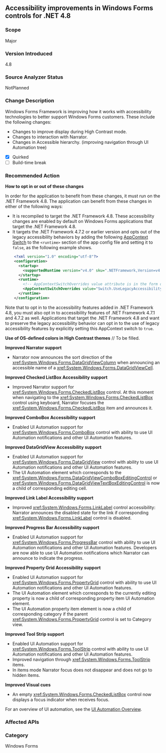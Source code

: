 ## Accessibility improvements in Windows Forms controls for .NET 4.8

### Scope
Major

### Version Introduced
4.8

### Source Analyzer Status
NotPlanned

### Change Description
Windows Forms Framework is improving how it works with accessibility technologies to better support Windows Forms customers. These include the following changes:
- Changes to improve display during High Contrast mode.
- Changes to interaction with Narrator.
- Changes in Accessible hierarchy. (improving navigation through UI Automation tree)

- [x] Quirked
- [ ] Build-time break

### Recommended Action
__How to opt in or out of these changes__
  
In order for the application to benefit from these changes, it must run on the .NET Framework 4.8. The application can benefit from these changes in either of the following ways:
- It is recompiled to target the .NET Framework 4.8. These accessibility changes are enabled by default on Windows Forms applications that target the .NET Framework 4.8.
- It targets the .NET Framework 4.7.2 or earlier version and opts out of the legacy accessibility behaviors by adding the following [AppContext Switch](https://docs.microsoft.com/dotnet/framework/configure-apps/file-schema/runtime/appcontextswitchoverrides-element) to the `<runtime>` section of the app config file and setting it to `false`, as the following example shows.

```xml
    <?xml version="1.0" encoding="utf-8"?>
    <configuration>
      <startup>
        <supportedRuntime version="v4.0" sku=".NETFramework,Version=v4.7"/>
      </startup>
      <runtime>
        <!-- AppContextSwitchOverrides value attribute is in the form of 'key1=true|false;key2=true|false  -->
        <AppContextSwitchOverrides value="Switch.UseLegacyAccessibilityFeatures=false;Switch.UseLegacyAccessibilityFeatures.2=false;Switch.UseLegacyAccessibilityFeatures.3=false" />
      </runtime>
    </configuration>
```    
Note that to opt in to the accessibility features added in .NET Framework 4.8, you must also opt in to accessibility features of .NET Framework 4.7.1 and 4.7.2 as well.
Applications that target the .NET Framework 4.8 and want to preserve the legacy accessibility behavior can opt in to the use of legacy accessibility features by explicitly setting this AppContext switch to `true`.

__Use of OS-defined colors in High Contrast themes__
// To be filled.

__Improved Narrator support__
- Narrator now announces the sort direction of the <xref:System.Windows.Forms.DataGridViewColumn> when announcing an accessible name of a <xref:System.Windows.Forms.DataGridViewCell>. 

__Improved Checked ListBox Accessibility support__
- Improved Narrator support for <xref:System.Windows.Forms.CheckedListBox> control. At this moment when navigating to the <xref:System.Windows.Forms.CheckedListBox> control using keyboard, Narrator focuses the <xref:System.Windows.Forms.CheckedListBox> item and announces it.

__Improved ComboBox Accessibility support__
- Enabled UI Automation support for <xref:System.Windows.Forms.ComboBox> control with ability to use UI Automation notifications and other UI Automation features.

__Improved DataGridView Accessibility support__
- Enabled UI Automation support for <xref:System.Windows.Forms.DataGridView> control with ability to use UI Automation notifications and other UI Automation features.
- The UI Automation element which corresponds to the <xref:System.Windows.Forms.DataGridViewComboBoxEditingControl> or <xref:System.Windows.Forms.DataGridViewTextBoxEditingControl> is now a child of corresponding editing cell.

__Improved Link Label Accessibility support__
- Improved <xref:System.Windows.Forms.LinkLabel> control accessibility: Narrator announces the disabled state for the link if corresponding <xref:System.Windows.Forms.LinkLabel> control is disabled.

__Improved Progress Bar Accessibility support__
- Enabled UI Automation support for <xref:System.Windows.Forms.ProgressBar> control with ability to use UI Automation notifications and other UI Automation features. Developers are now able to use UI Automation notifications which Narrator can announce to indicate the progress.

__Improved Property Grid Accessibility support__
- Enabled UI Automation support for <xref:System.Windows.Forms.PropertyGrid> control with ability to use UI Automation notifications and other UI Automation features.
- The UI Automation element which corresponds to the currently editing property is now a child of corresponding property item UI Automation element.
- The UI Automation property item element is now a child of corresponding category if the parent <xref:System.Windows.Forms.PropertyGrid> control is set to Category view.

__Improved Tool Strip support__
- Enabled UI Automation support for <xref:System.Windows.Forms.ToolStrip> control with ability to use UI Automation notifications and other UI Automation features.
- Improved navigation through <xref:System.Windows.Forms.ToolStrip> items. 
- In items mode Narrator focus does not disappear and does not go to hidden items.

__Improved Visual cues__
- An empty <xref:System.Windows.Forms.CheckedListBox> control now displays a focus indicator when receives focus.

For an overview of UI automation, see the [UI Automation Overview](https://docs.microsoft.com/dotnet/framework/ui-automation/ui-automation-overview).</p>


### Affected APIs 



### Category
Windows Forms

<!--
    ### Original Bug
442899
526702
533226
657355
661319
642548
537224
549558
581351
560840
497307

-->

<!-- breaking change id:  -->

